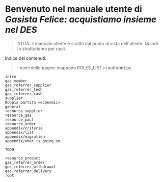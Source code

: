 # Benvenuto nel manuale utente di *Gasista Felice: acquistiamo insieme nel DES*

> NOTA: Il manuale utente è scritto dal punto di vista dell'utente. Quindi lo strutturiamo per ruoli.

Indice dei contenuti:

> I nomi delle pagine mappano ROLES_LIST in auth/__init__.py

```
intro
gas_member
gas_referrer_supplier
gas_referrer_tech
gas_referrer_cash
supplier
Doppia partita <economic>
general
resource_supplier
resource_gas
resource_pact
resource_order
appendix/criteria
appendix/list
appendix/migration
appendix/what_is_going_on

TODO

resource_product
gas_referrer_order
gas_referrer_withdrawal
gas_referrer_delivery
root
```
